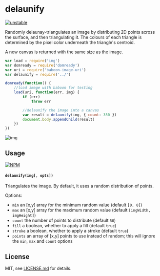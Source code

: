 # delaunify

[![unstable](http://badges.github.io/stability-badges/dist/unstable.svg)](http://github.com/badges/stability-badges)

Randomly delaunay-triangulates an image by distributing 2D points across the surface, and then triangulating it. The colours of each triangle is determined by the pixel color underneath the triangle's centroid.

A new canvas is returned with the same size as the image.

```js
var load = require('img')
var domready = require('domready')
var uri = require('baboon-image-uri')
var delaunify = require('../')

domready(function() {
	//load image with baboon for testing
	load(uri, function(err, img) {
		if (err) 
			throw err

		//delaunify the image into a canvas
		var result = delaunify(img, { count: 350 })
		document.body.appendChild(result)
	})
})
```

![img](http://i.imgur.com/tR0XK11.png)

## Usage

[![NPM](https://nodei.co/npm/delaunify.png)](https://nodei.co/npm/delaunify/)

#### `delaunify(img[, opts])`

Triangulates the image. By default, it uses a random distribution of points. 

Options:

- `min` an [x,y] array for the minimum random value (default `[0, 0]`)
- `max` an [x,y] array for the maximum random value (default `[imgWidth, imgHeight]`)
- `count` the number of points to distribute (default `50`)
- `fill` a boolean, whether to apply a fill (default `true`)
- `stroke` a boolean, whether to apply a stroke (default `true`)
- `points` an array of [x,y] points to use instead of random; this will ignore the `min`, `max` and `count` options

## License

MIT, see [LICENSE.md](http://github.com/mattdesl/delaunify/blob/master/LICENSE.md) for details.
